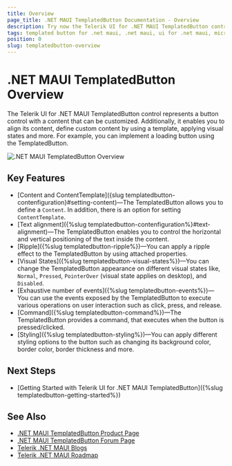 ```yaml
---
title: Overview
page_title: .NET MAUI TemplatedButton Documentation - Overview
description: Try now the Telerik UI for .NET MAUI TemplatedButton control that provides various options for customizing its look and feel.
tags: templated button for .net maui, .net maui, ui for .net maui, microsoft .net maui
position: 0
slug: templatedbutton-overview
---
```


# .NET MAUI TemplatedButton Overview

The Telerik UI for .NET MAUI TemplatedButton control represents a button control with a content that can be customized. 
Additionally, it enables you to align its content, define custom content by using a template, applying visual states and more. For example, you can implement a loading button using the TemplatedButton. 

![.NET MAUI TemplatedButton Overview](images/button-overview.png "TemplatedButton for .NET MAUI")

## Key Features

* [Content and ContentTemplate]({slug templatedbutton-contenfiguration}#setting-content)&mdash;The TemplatedButton allows you to define a `Content`. In addition, there is an option for setting `ContentTemplate`.
* [Text alignment]({%slug templatedbutton-contenfiguration%}#text-alignment)&mdash;The TemplatedButton enables you to control the horizontal and vertical positioning of the text inside the content.
* [Ripple]({%slug templatedbutton-ripple%})&mdash;You can apply a ripple effect to the TemplatedButton by using attached properties.
* [Visual States]({%slug templatedbutton-visual-states%})&mdash;You can change the TemplatedButton appearance on different visual states like, `Normal`, `Pressed`, `PointerOver` (visual state applies on desktop), and `Disabled`.
* [Exhaustive number of events]({%slug templatedbutton-events%})&mdash;You can use the events exposed by the TemplatedButton to execute various operations on user interaction such as click, press, and release.
* [Command]({%slug templatedbutton-command%})&mdash;The TemplatedButton provides a command, that executes when the button is pressed/clicked.
* [Styling]({%slug templatedbutton-styling%})&mdash;You can apply different styling options to the button such as changing its background color, border color, border thickness and more.

## Next Steps

- [Getting Started with Telerik UI for .NET MAUI TemplatedButton]({%slug templatedbutton-getting-started%})

## See Also

- [.NET MAUI TemplatedButton Product Page](https://www.telerik.com/maui-ui/templatedbutton)
- [.NET MAUI TemplatedButton Forum Page](https://www.telerik.com/forums/maui?tagId=1764)
- [Telerik .NET MAUI Blogs](https://www.telerik.com/blogs/mobile-net-maui)
- [Telerik .NET MAUI Roadmap](https://www.telerik.com/support/whats-new/maui-ui/roadmap)